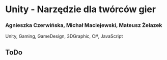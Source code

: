 # Unity - Narzędzie dla twórców gier

### Agnieszka Czerwińska, Michał Maciejewski, Mateusz Żelazek

Unity, Gaming, GameDesign, 3DGraphic, C#, JavaScript

## ToDo
